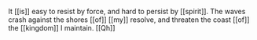 It [[is]] easy to resist by force, and hard to persist by [[spirit]]. The waves crash against the shores [[of]] [[my]] resolve, and threaten the coast [[of]] the [[kingdom]] I maintain.  [[Qh]] 